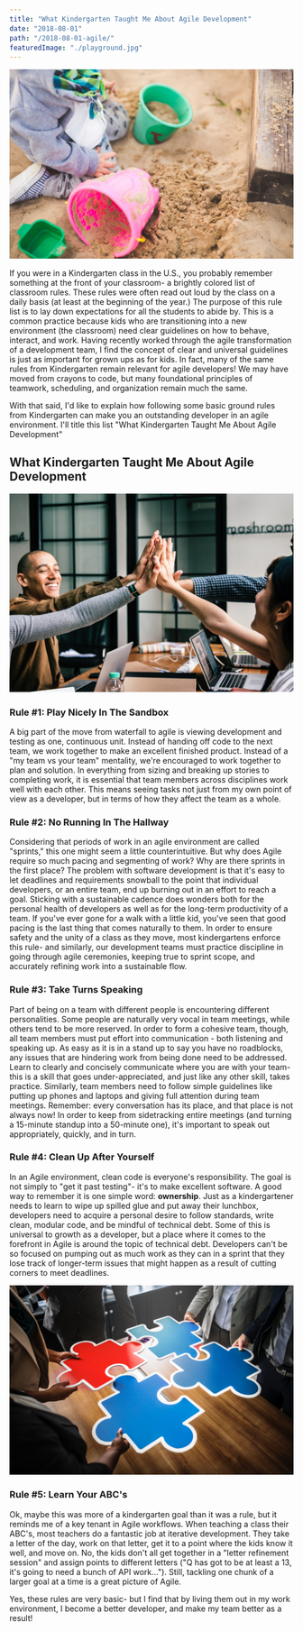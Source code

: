 ```yaml
---
title: "What Kindergarten Taught Me About Agile Development"
date: "2018-08-01"
path: "/2018-08-01-agile/"
featuredImage: "./playground.jpg"
---
```

![Playing in the sandbox}](./playground.jpg)


If you were in a Kindergarten class in the U.S., you probably remember something at the front of your classroom- a brightly colored list of classroom rules. These rules were often read out loud by the class on a daily basis (at least at the beginning of the year.) The purpose of this rule list is to lay down expectations for all the students to abide by.
This is a common practice because kids who are transitioning into a new environment (the classroom) need clear guidelines on how to behave, interact, and work.
Having recently worked through the agile transformation of a development team, I find the concept of clear and universal guidelines is
just as important for grown ups as for kids. In fact, many of the same rules from Kindergarten remain relevant for agile developers! We may have moved from crayons to code, but many foundational principles of teamwork, scheduling, and organization remain much the same.

With that said, I'd like to explain how following some basic ground rules from Kindergarten can make you an outstanding developer in an agile environment. I'll title this list "What Kindergarten Taught Me About Agile Development"

## What Kindergarten Taught Me About Agile Development

![teamwork](./team.jpg)

### Rule #1: Play Nicely In The Sandbox
A big part of the move from waterfall to agile is viewing development and testing as one, continuous unit. Instead of handing off code to the next team, we work together to make an
excellent finished product. Instead of a "my team vs your team" mentality, we're encouraged to work together to plan and solution.
In everything from sizing and breaking up stories to completing work, it is essential that team members across disciplines work well with each other. This means seeing tasks not just from my own point of view as a developer, but in terms of how they affect the team as a whole.

### Rule #2: No Running In The Hallway
Considering that periods of work in an agile environment are called "sprints," this one might seem a little counterintuitive. But why does Agile require so much pacing and segmenting of work? Why are there sprints in the first place? The problem with software development is that it's easy to let deadlines and requirements snowball to the point that individual developers, or an entire team, end up burning out in an effort to reach a goal. Sticking with a sustainable cadence does wonders both for the personal health of developers as well as for the long-term productivity of a team.
If you've ever gone for a walk with a little kid, you've seen that good pacing is the last thing that comes naturally to them. In order to ensure safety and the unity of a class as they move, most kindergartens enforce this rule- and similarly, our development teams must practice discipline in going through agile ceremonies, keeping true to sprint scope, and accurately refining work into a sustainable flow.

### Rule #3: Take Turns Speaking
Part of being on a team with different people is encountering different personalities. Some people are naturally very vocal in team meetings, while others tend to be more reserved. In order to form a cohesive team, though, all team members must put effort into communication - both listening and speaking up.
As easy as it is in a stand up to say you have no roadblocks, any issues that are hindering work from being done need to be addressed. Learn to clearly and concisely communicate where you are with your team- this is a skill that goes under-appreciated, and just like any other skill, takes practice.
Similarly, team members need to follow simple guidelines like putting up phones and laptops and giving full attention during team meetings. Remember: every conversation has its place, and that place is not always now!
In order to keep from sidetracking entire meetings (and turning a 15-minute standup into a 50-minute one), it's important to speak out appropriately, quickly, and in turn.

### Rule #4: Clean Up After Yourself
In an Agile environment, clean code is everyone's responsibility. The goal is not simply to "get it past testing"- it's to make excellent software. A good way to remember it is one simple word: **ownership**.
Just as a kindergartener needs to learn to  wipe up spilled glue and put away their lunchbox, developers need to acquire a personal desire to follow standards, write clean, modular code, and be mindful of technical debt. Some of this is universal to growth as a developer, but a place where it comes to the forefront in Agile is around the topic of technical debt. Developers can't be so focused on pumping out as much work as they can in a sprint that they lose track of longer-term issues that might happen as a result of cutting corners to meet deadlines.

![Puzzle pieces](./agile.jpg)

### Rule #5: Learn Your ABC's
Ok, maybe this was more of a kindergarten goal than it was a rule, but it reminds me of a key tenant in Agile workflows.
When teaching a class their ABC's, most teachers do a fantastic job at iterative development. They take a letter of the day, work on that letter, get it to a point where the kids know it well, and move on. No, the kids don't all get together in a "letter refinement session" and assign points to different letters ("Q has got to be at least a 13, it's going to need a bunch of API work..."). Still, tackling one chunk of a larger goal at a time is a great picture of Agile.


Yes, these rules are very basic- but I find that by living them out in my work environment, I become a better developer, and make my team better as a result!
